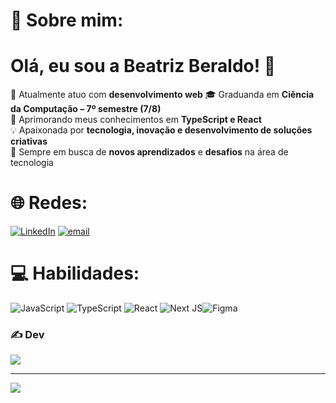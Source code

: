 # 💫 Sobre mim:
# Olá, eu sou a Beatriz Beraldo! 👋

🔭 Atualmente atuo com **desenvolvimento web**
🎓 Graduanda em **Ciência da Computação – 7º semestre (7/8)**  
🌱 Aprimorando meus conhecimentos em **TypeScript e React**  
💡 Apaixonada por **tecnologia, inovação e desenvolvimento de soluções criativas**  
💼 Sempre em busca de **novos aprendizados** e **desafios** na área de tecnologia

# 🌐 Redes:
[![LinkedIn](https://img.shields.io/badge/LinkedIn-%230077B5.svg?logo=linkedin&logoColor=white)](https://linkedin.com/in/http://www.linkedin.com/in/beatrizberaldo) [![email](https://img.shields.io/badge/Email-D14836?logo=gmail&logoColor=white)](mailto:beabberaldo@gmail.com) 

# 💻 Habilidades:
![JavaScript](https://img.shields.io/badge/javascript-%23323330.svg?style=flat-square&logo=javascript&logoColor=%23F7DF1E)  ![TypeScript](https://img.shields.io/badge/typescript-%23007ACC.svg?style=flat-square&logo=typescript&logoColor=white) ![React](https://img.shields.io/badge/react-%2320232a.svg?style=flat-square&logo=react&logoColor=%2361DAFB) ![Next JS](https://img.shields.io/badge/Next-black?style=flat-square&logo=next.js&logoColor=white)![Figma](https://img.shields.io/badge/figma-%23F24E1E.svg?style=flat-square&logo=figma&logoColor=white)

### ✍️ Dev 
![](https://quotes-github-readme.vercel.app/api?type=vetical&theme=radical)

---
[![](https://visitcount.itsvg.in/api?id=bberaldo&icon=1&color=0)](https://visitcount.itsvg.in)

<!-- Proudly created with GPRM ( https://gprm.itsvg.in ) -->
